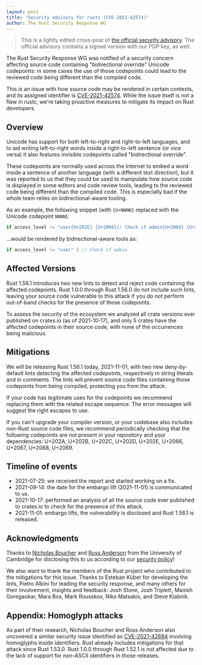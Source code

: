 ```yaml
---
layout: post
title: "Security advisory for rustc (CVE-2021-42574)"
author: The Rust Security Response WG
---
```


> This is a lightly edited cross-post of [the official security advisory][advisory]. The
> official advisory contains a signed version with our PGP key, as well.

[advisory]: https://groups.google.com/g/rustlang-security-announcements/c/bKPH8XYMvJU

The Rust Security Response WG was notified of a security concern affecting
source code containing "bidirectional override" Unicode codepoints: in some
cases the use of those codepoints could lead to the reviewed code being
different than the compiled code.

This is an issue with how source code may be rendered in certain contexts, and
its assigned identifier is [CVE-2021-42574]. While the issue itself is not a flaw
in rustc, we're taking proactive measures to mitigate its impact on Rust developers.

## Overview

Unicode has support for both left-to-right and right-to-left languages, and to
aid writing left-to-right words inside a right-to-left sentence (or vice versa)
it also features invisible codepoints called "bidirectional override".

These codepoints are normally used across the Internet to embed a word inside a
sentence of another language (with a different text direction), but it was
reported to us that they could be used to manipulate how source code is
displayed in some editors and code review tools, leading to the reviewed code
being different than the compiled code. This is especially bad if the whole
team relies on bidirectional-aware tooling.

As an example, the following snippet (with `{U+NNNN}` replaced with the Unicode
codepoint `NNNN`):

```rust
if access_level != "user{U+202E} {U+2066}// Check if admin{U+2069} {U+2066}" {
```

...would be rendered by bidirectional-aware tools as:

```rust
if access_level != "user" { // Check if admin
```

## Affected Versions

Rust 1.56.1 introduces two new lints to detect and reject code containing the
affected codepoints. Rust 1.0.0 through Rust 1.56.0 do not include such lints,
leaving your source code vulnerable to this attack if you do not perform
out-of-band checks for the presence of those codepoints.

To assess the security of the ecosystem we analyzed all crate versions ever
published on crates.io (as of 2021-10-17), and only 5 crates have the affected
codepoints in their source code, with none of the occurrences being malicious.

## Mitigations

We will be releasing Rust 1.56.1 today, 2021-11-01, with two new
deny-by-default lints detecting the affected codepoints, respectively in string
literals and in comments. The lints will prevent source code files containing
those codepoints from being compiled, protecting you from the attack.

If your code has legitimate uses for the codepoints we recommend replacing them
with the related escape sequence. The error messages will suggest the right
escapes to use.

If you can't upgrade your compiler version, or your codebase also includes
non-Rust source code files, we recommend periodically checking that the
following codepoints are not present in your repository and your dependencies:
U+202A, U+202B, U+202C, U+202D, U+202E, U+2066, U+2067, U+2068, U+2069.

## Timeline of events

* 2021-07-25: we received the report and started working on a fix.
* 2021-09-14: the date for the embargo lift (2021-11-01) is communicated to us.
* 2021-10-17: performed an analysis of all the source code ever published to
  crates.io to check for the presence of this attack.
* 2021-11-01: embargo lifts, the vulnerability is disclosed and Rust 1.56.1 is
  released.

## Acknowledgments

Thanks to [Nicholas Boucher][1] and [Ross Anderson][2] from the University of
Cambridge for disclosing this to us according to our [security policy][3]!

We also want to thank the members of the Rust project who contributed to the
mitigations for this issue. Thanks to Esteban Küber for developing the lints,
Pietro Albini for leading the security response, and many others for their
involvement, insights and feedback: Josh Stone, Josh Triplett, Manish
Goregaokar, Mara Bos, Mark Rousskov, Niko Matsakis, and Steve Klabnik.

## Appendix: Homoglyph attacks

As part of their research, Nicholas Boucher and Ross Anderson also uncovered a
similar security issue identified as [CVE-2021-42694] involving homoglyphs inside
identifiers. Rust already includes mitigations for that attack since Rust
1.53.0. Rust 1.0.0 through Rust 1.52.1 is not affected due to the lack of
support for non-ASCII identifiers in those releases.

[1]: https://github.com/nickboucher
[2]: https://www.cl.cam.ac.uk/~rja14
[3]: https://www.rust-lang.org/policies/security

[CVE-2021-42574]: https://cve.mitre.org/cgi-bin/cvename.cgi?name=CVE-2021-42574
[CVE-2021-42694]: https://cve.mitre.org/cgi-bin/cvename.cgi?name=CVE-2021-42694
